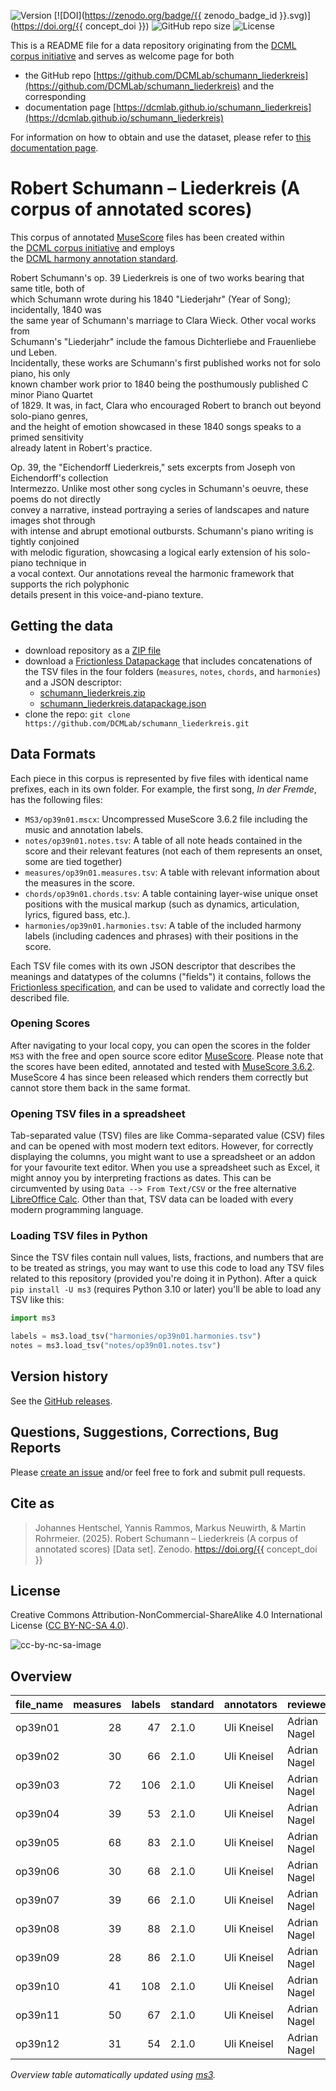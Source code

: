 ![Version](https://img.shields.io/github/v/release/DCMLab/schumann_liederkreis?display_name=tag)
[![DOI](https://zenodo.org/badge/{{ zenodo_badge_id }}.svg)](https://doi.org/{{ concept_doi }})
![GitHub repo size](https://img.shields.io/github/repo-size/DCMLab/schumann_liederkreis)
![License](https://img.shields.io/badge/license-CC%20BY--NC--SA%204.0-9cf)


This is a README file for a data repository originating from the [DCML corpus initiative](https://github.com/DCMLab/dcml_corpora)
and serves as welcome page for both 

* the GitHub repo [https://github.com/DCMLab/schumann_liederkreis](https://github.com/DCMLab/schumann_liederkreis) and the corresponding
* documentation page [https://dcmlab.github.io/schumann_liederkreis](https://dcmlab.github.io/schumann_liederkreis)

For information on how to obtain and use the dataset, please refer to [this documentation page](https://dcmlab.github.io/schumann_liederkreis/introduction).

# Robert Schumann – Liederkreis (A corpus of annotated scores)

This corpus of annotated [MuseScore](https://musescore.org) files has been created within  
the [DCML corpus initiative](https://github.com/DCMLab/dcml_corpora) and employs  
the [DCML harmony annotation standard](https://github.com/DCMLab/standards).  

Robert Schumann's op. 39 Liederkreis is one of two works bearing that same title, both of  
which Schumann wrote during his 1840 "Liederjahr" (Year of Song); incidentally, 1840 was  
the same year of Schumann's marriage to Clara Wieck. Other vocal works from  
Schumann's "Liederjahr" include the famous Dichterliebe and Frauenliebe und Leben.  
Incidentally, these works are Schumann's first published works not for solo piano, his only  
known chamber work prior to 1840 being the posthumously published C minor Piano Quartet  
of 1829. It was, in fact, Clara who encouraged Robert to branch out beyond solo-piano genres,  
and the height of emotion showcased in these 1840 songs speaks to a primed sensitivity  
already latent in Robert's practice.  
  
Op. 39, the "Eichendorff Liederkreis," sets excerpts from Joseph von Eichendorff's collection  
Intermezzo. Unlike most other song cycles in Schumann's oeuvre, these poems do not directly  
convey a narrative, instead portraying a series of landscapes and nature images shot through  
with intense and abrupt emotional outbursts. Schumann's piano writing is tightly conjoined  
with melodic figuration, showcasing a logical early extension of his solo-piano technique in  
a vocal context. Our annotations reveal the harmonic framework that supports the rich polyphonic  
details present in this voice-and-piano texture.  

## Getting the data

* download repository as a [ZIP file](https://github.com/DCMLab/schumann_liederkreis/archive/main.zip)
* download a [Frictionless Datapackage](https://specs.frictionlessdata.io/data-package/) that includes concatenations
  of the TSV files in the four folders (`measures`, `notes`, `chords`, and `harmonies`) and a JSON descriptor:
  * [schumann_liederkreis.zip](https://github.com/DCMLab/schumann_liederkreis/releases/latest/download/schumann_liederkreis.zip)
  * [schumann_liederkreis.datapackage.json](https://github.com/DCMLab/schumann_liederkreis/releases/latest/download/schumann_liederkreis.datapackage.json)
* clone the repo: `git clone https://github.com/DCMLab/schumann_liederkreis.git` 


## Data Formats

Each piece in this corpus is represented by five files with identical name prefixes, each in its own folder. 
For example, the first song, *In der Fremde*, has the following files:

* `MS3/op39n01.mscx`: Uncompressed MuseScore 3.6.2 file including the music and annotation labels.
* `notes/op39n01.notes.tsv`: A table of all note heads contained in the score and their relevant features (not each of them represents an onset, some are tied together)
* `measures/op39n01.measures.tsv`: A table with relevant information about the measures in the score.
* `chords/op39n01.chords.tsv`: A table containing layer-wise unique onset positions with the musical markup (such as dynamics, articulation, lyrics, figured bass, etc.).
* `harmonies/op39n01.harmonies.tsv`: A table of the included harmony labels (including cadences and phrases) with their positions in the score.

Each TSV file comes with its own JSON descriptor that describes the meanings and datatypes of the columns ("fields") it contains,
follows the [Frictionless specification](https://specs.frictionlessdata.io/tabular-data-resource/),
and can be used to validate and correctly load the described file. 

### Opening Scores

After navigating to your local copy, you can open the scores in the folder `MS3` with the free and open source score
editor [MuseScore](https://musescore.org). Please note that the scores have been edited, annotated and tested with
[MuseScore 3.6.2](https://github.com/musescore/MuseScore/releases/tag/v3.6.2). 
MuseScore 4 has since been released which renders them correctly but cannot store them back in the same format.

### Opening TSV files in a spreadsheet

Tab-separated value (TSV) files are like Comma-separated value (CSV) files and can be opened with most modern text
editors. However, for correctly displaying the columns, you might want to use a spreadsheet or an addon for your
favourite text editor. When you use a spreadsheet such as Excel, it might annoy you by interpreting fractions as
dates. This can be circumvented by using `Data --> From Text/CSV` or the free alternative
[LibreOffice Calc](https://www.libreoffice.org/download/download/). Other than that, TSV data can be loaded with
every modern programming language.

### Loading TSV files in Python

Since the TSV files contain null values, lists, fractions, and numbers that are to be treated as strings, you may want
to use this code to load any TSV files related to this repository (provided you're doing it in Python). After a quick
`pip install -U ms3` (requires Python 3.10 or later) you'll be able to load any TSV like this:

```python
import ms3

labels = ms3.load_tsv("harmonies/op39n01.harmonies.tsv")
notes = ms3.load_tsv("notes/op39n01.notes.tsv")
```


## Version history

See the [GitHub releases](https://github.com/DCMLab/schumann_liederkreis/releases).

## Questions, Suggestions, Corrections, Bug Reports

Please [create an issue](https://github.com/DCMLab/schumann_liederkreis/issues) and/or feel free to fork and submit pull requests.

## Cite as

> Johannes Hentschel, Yannis Rammos, Markus Neuwirth, & Martin Rohrmeier. (2025). Robert Schumann – Liederkreis (A corpus of annotated scores) [Data set]. Zenodo. https://doi.org/{{ concept_doi }}

## License

Creative Commons Attribution-NonCommercial-ShareAlike 4.0 International License ([CC BY-NC-SA 4.0](https://creativecommons.org/licenses/by-nc-sa/4.0/)).

![cc-by-nc-sa-image](https://licensebuttons.net/l/by-nc-sa/4.0/88x31.png)

## Overview
|file_name|measures|labels|standard|annotators | reviewers  |
|---------|-------:|-----:|--------|-----------|------------|
|op39n01  |      28|    47|2.1.0   |Uli Kneisel|Adrian Nagel|
|op39n02  |      30|    66|2.1.0   |Uli Kneisel|Adrian Nagel|
|op39n03  |      72|   106|2.1.0   |Uli Kneisel|Adrian Nagel|
|op39n04  |      39|    53|2.1.0   |Uli Kneisel|Adrian Nagel|
|op39n05  |      68|    83|2.1.0   |Uli Kneisel|Adrian Nagel|
|op39n06  |      30|    68|2.1.0   |Uli Kneisel|Adrian Nagel|
|op39n07  |      39|    66|2.1.0   |Uli Kneisel|Adrian Nagel|
|op39n08  |      39|    88|2.1.0   |Uli Kneisel|Adrian Nagel|
|op39n09  |      28|    86|2.1.0   |Uli Kneisel|Adrian Nagel|
|op39n10  |      41|   108|2.1.0   |Uli Kneisel|Adrian Nagel|
|op39n11  |      50|    67|2.1.0   |Uli Kneisel|Adrian Nagel|
|op39n12  |      31|    54|2.1.0   |Uli Kneisel|Adrian Nagel|


*Overview table automatically updated using [ms3](https://ms3.readthedocs.io/).*
